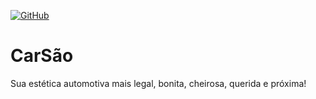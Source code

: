 [![GitHub](https://img.shields.io/github/license/casagrande04/CarSaoOS?color=purple)](https://img.shields.io/github/license/casagrande04/CarSaoOS
)

# CarSão

Sua estética automotiva mais legal, bonita, cheirosa, querida e próxima!

 
